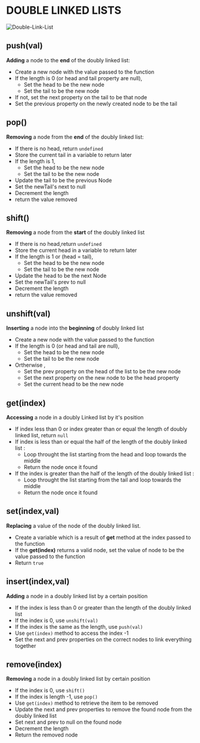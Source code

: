 <h1>DOUBLE LINKED LISTS</h1>

![Double-Link-List](https://media.geeksforgeeks.org/wp-content/cdn-uploads/gq/2014/03/DLL1.png)

<h2>push(val)</h2>
<div>
  <strong>Adding</strong> a node to the <strong>end</strong> of the doubly linked list:
</div>
<ul>
  <li>Create a new node with the value passed to the function</li>
  <li>If the length is 0 (or head and tail property are null), 
    <ul>
      <li>Set the head to be the new node</li>
      <li>Set the tail to be the new node</li>
    </ul>
  </li>
  <li>If not, set the next property on the tail to be that node</li>
  <li>Set the previous property on the newly created node to be the tail</li>
</ul>

<h2>pop()</h2>
<div>
  <strong>Removing</strong> a node from the <strong>end</strong> of the doubly linked list:
</div>
<ul>
  <li>If there is no head, return <code>undefined</code></li>
  <li>Store the current tail in a variable to return later</li>
  <li>If the length is 1, 
    <ul>
      <li>Set the head to be the new node</li>
      <li>Set the tail to be the new node</li>
    </ul>
  </li>
  <li>Update the tail to be the previous Node</li>
  <li>Set the newTail's next to null</li>
  <li>Decrement the length</li>
  <li>return the value removed</li>
</ul>

<h2>shift()</h2>
<div>
  <strong>Removing</strong> a node from the <strong>start</strong> of the doubly linked list
</div>
<ul>
  <li>If there is no head,return <code>undefined</code></li>
  <li>Store the current head in a variable to return later</li>
  <li>If the length is 1 or (head = tail), 
    <ul>
      <li>Set the head to be the new node</li>
      <li>Set the tail to be the new node</li>
    </ul>
  </li>
  <li>Update the head to be the next Node</li>
  <li>Set the newTail's prev to null</li>
  <li>Decrement the length</li>
  <li>return the value removed</li>
</ul>

<h2>unshift(val)</h2>
<div>
  <strong>Inserting</strong> a node into the <strong>beginning</strong> of doubly linked list
</div>
<ul>
  <li>Create a new node with the value passed to the function</li>
  <li>If the length is 0 (or head and tail are null), 
    <ul>
      <li>Set the head to be the new node</li>
      <li>Set the tail to be the new node</li>
    </ul>
  </li>
  <li>Ortherwise , 
    <ul>
      <li>Set the prev property on the head of the list to be the new node</li>
      <li>Set the next property on the new node to be the head property</li>
      <li>Set the current head to be the new node</li>
    </ul>
  </li>    
</ul>

<h2>get(index)</h2>
<div>
  <strong>Accessing</strong> a node in a doubly Linked list by it's position
</div>
<ul>
  <li>If index less than 0 or index greater than or equal the length of doubly linked list, return <code>null</code></li>
  <li>If index is less than or equal the half of the length of the doubly linked list : <ul>
      <li>Loop throught the list starting from the head and loop towards the middle</li>
      <li>Return the node once it found</li>
    </ul>
  </li>
  <li>If the index is greater than the half of the length of the doubly linked list : <ul>
      <li>Loop throught the list starting from the tail and loop towards the middle</li>
      <li>Return the node once it found</li>
    </ul></li>
</ul>

<h2>set(index,val)</h2>
<div>
  <strong>Replacing</strong> a value of the node of the doubly linked list.
</div>
<ul>
  <li>Create a variable which is a result of <strong>get</strong> method at the index passed to the function</li>
  <li>If the <strong>get(index)</strong> returns a valid node, set the value of node to be the value passed to the function</li>
  <li>Return <code>true</code></li>
</ul>

<h2>insert(index,val)</h2>
<div>
  <strong>Adding</strong> a node in a doubly linked list by a certain position
</div>
<ul>
  <li>If the index is less than 0 or greater than the length of the doubly linked list </li>
  <li>If the index is 0, use <code>unshift(val)</code> </li>
  <li>If the index is the same as the length, use <code>push(val)</code></li>
  <li>Use <code>get(index)</code> method to access the index -1</li>
  <li>Set the next and prev properties on the correct nodes to link everything together</li>
</ul>

<h2>remove(index)</h2>
<div>
  <strong>Removing</strong> a node in a doubly linked list by certain position
</div>
<ul>
  <li>If the index is 0, use <code>shift()</code></li>
  <li>If the index is length -1, use <code>pop()</code></li>
  <li>Use <code>get(index)</code> method to retrieve the item to be removed</li>
  <li>Update the next and prev properties to remove the found node from the doubly linked list</li>
  <li>Set next and prev to null on the found node</li>
  <li>Decrement the length</li>
  <li>Return the removed node</li>
</ul>